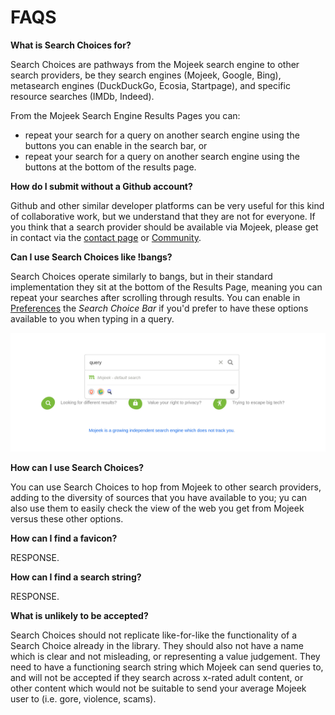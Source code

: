 # FAQS

**What is Search Choices for?**  

Search Choices are pathways from the Mojeek search engine to other search providers, be they search engines (Mojeek, Google, Bing), metasearch engines (DuckDuckGo, Ecosia, Startpage), and specific resource searches (IMDb, Indeed).

From the Mojeek Search Engine Results Pages you can:

- repeat your search for a query on another search engine using the buttons you can enable in the search bar, or
- repeat your search for a query on another search engine using the buttons at the bottom of the results page.

**How do I submit without a Github account?**  

Github and other similar developer platforms can be very useful for this kind of collaborative work, but we understand that they are not for everyone. If you think that a search provider should be available via Mojeek, please get in contact via the [contact page](https://www.mojeek.com/about/contact) or [Community](https://community.mojeek.com/).

**Can I use Search Choices like !bangs?**

Search Choices operate similarly to bangs, but in their standard implementation they sit at the bottom of the Results Page, meaning you can repeat your searches after scrolling through results. You can enable in [Preferences](https://www.mojeek.com/preferences) the *Search Choice Bar* if you'd prefer to have these options available to you when typing in a query. 

<img src="./assets/search_choices_in_bar.png">

**How can I use Search Choices?**

You can use Search Choices to hop from Mojeek to other search providers, adding to the diversity of sources that you have available to you; yu can also use them to easily check the view of the web you get from Mojeek versus these other options. 

**How can I find a favicon?**

RESPONSE.

**How can I find a search string?**

RESPONSE.

**What is unlikely to be accepted?**

Search Choices should not replicate like-for-like the functionality of a Search Choice already in the library. They should also not have a name which is clear and not misleading, or representing a value judgement. They need to have a functioning search string which Mojeek can send queries to, and will not be accepted if they search across x-rated adult content, or other content which would not be suitable to send your average Mojeek user to (i.e. gore, violence, scams).
